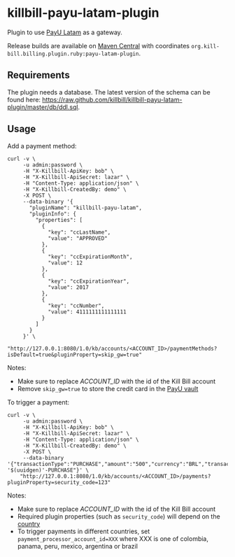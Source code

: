 killbill-payu-latam-plugin
==========================

Plugin to use [PayU Latam](http://www.payulatam.com/) as a gateway.

Release builds are available on [Maven Central](http://search.maven.org/#search%7Cga%7C1%7Cg%3A%22org.kill-bill.billing.plugin.ruby%22%20AND%20a%3A%22payu-latam-plugin%22) with coordinates `org.kill-bill.billing.plugin.ruby:payu-latam-plugin`.

Requirements
------------

The plugin needs a database. The latest version of the schema can be found here: https://raw.github.com/killbill/killbill-payu-latam-plugin/master/db/ddl.sql.

Usage
-----

Add a payment method:

```
curl -v \
     -u admin:password \
     -H "X-Killbill-ApiKey: bob" \
     -H "X-Killbill-ApiSecret: lazar" \
     -H "Content-Type: application/json" \
     -H "X-Killbill-CreatedBy: demo" \
     -X POST \
     --data-binary '{
       "pluginName": "killbill-payu-latam",
       "pluginInfo": {
         "properties": [
           {
             "key": "ccLastName",
             "value": "APPROVED"
           },
           {
             "key": "ccExpirationMonth",
             "value": 12
           },
           {
             "key": "ccExpirationYear",
             "value": 2017
           },
           {
             "key": "ccNumber",
             "value": 4111111111111111
           }
         ]
       }
     }' \
     "http://127.0.0.1:8080/1.0/kb/accounts/<ACCOUNT_ID>/paymentMethods?isDefault=true&pluginProperty=skip_gw=true"
```

Notes:
* Make sure to replace *ACCOUNT_ID* with the id of the Kill Bill account
* Remove `skip_gw=true` to store the credit card in the [PayU vault](http://docs.payulatam.com/en/api-integration/what-you-should-know-about-api-tokenization/)

To trigger a payment:

```
curl -v \
     -u admin:password \
     -H "X-Killbill-ApiKey: bob" \
     -H "X-Killbill-ApiSecret: lazar" \
     -H "Content-Type: application/json" \
     -H "X-Killbill-CreatedBy: demo" \
     -X POST \
     --data-binary '{"transactionType":"PURCHASE","amount":"500","currency":"BRL","transactionExternalKey":"INV-'$(uuidgen)'-PURCHASE"}' \
    "http://127.0.0.1:8080/1.0/kb/accounts/<ACCOUNT_ID>/payments?pluginProperty=security_code=123"
```

Notes:
* Make sure to replace *ACCOUNT_ID* with the id of the Kill Bill account
* Required plugin properties (such as `security_code`) will depend on the [country](http://docs.payulatam.com/en/api-integration/api-payments/4132-2/)
* To trigger payments in different countries, set `payment_processor_account_id=XXX` where XXX is one of colombia, panama, peru, mexico, argentina or brazil
